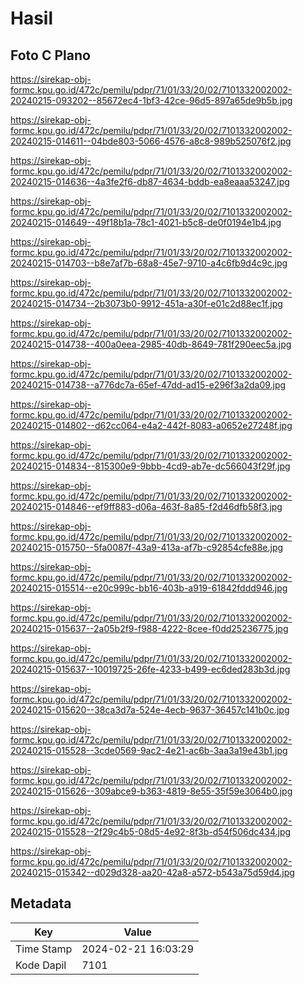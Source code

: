 # Hasil

## Foto C Plano

https://sirekap-obj-formc.kpu.go.id/472c/pemilu/pdpr/71/01/33/20/02/7101332002002-20240215-093202--85672ec4-1bf3-42ce-96d5-897a65de9b5b.jpg

https://sirekap-obj-formc.kpu.go.id/472c/pemilu/pdpr/71/01/33/20/02/7101332002002-20240215-014611--04bde803-5066-4576-a8c8-989b525076f2.jpg

https://sirekap-obj-formc.kpu.go.id/472c/pemilu/pdpr/71/01/33/20/02/7101332002002-20240215-014636--4a3fe2f6-db87-4634-bddb-ea8eaaa53247.jpg

https://sirekap-obj-formc.kpu.go.id/472c/pemilu/pdpr/71/01/33/20/02/7101332002002-20240215-014649--49f18b1a-78c1-4021-b5c8-de0f0194e1b4.jpg

https://sirekap-obj-formc.kpu.go.id/472c/pemilu/pdpr/71/01/33/20/02/7101332002002-20240215-014703--b8e7af7b-68a8-45e7-9710-a4c6fb9d4c9c.jpg

https://sirekap-obj-formc.kpu.go.id/472c/pemilu/pdpr/71/01/33/20/02/7101332002002-20240215-014734--2b3073b0-9912-451a-a30f-e01c2d88ec1f.jpg

https://sirekap-obj-formc.kpu.go.id/472c/pemilu/pdpr/71/01/33/20/02/7101332002002-20240215-014738--400a0eea-2985-40db-8649-781f290eec5a.jpg

https://sirekap-obj-formc.kpu.go.id/472c/pemilu/pdpr/71/01/33/20/02/7101332002002-20240215-014738--a776dc7a-65ef-47dd-ad15-e296f3a2da09.jpg

https://sirekap-obj-formc.kpu.go.id/472c/pemilu/pdpr/71/01/33/20/02/7101332002002-20240215-014802--d62cc064-e4a2-442f-8083-a0652e27248f.jpg

https://sirekap-obj-formc.kpu.go.id/472c/pemilu/pdpr/71/01/33/20/02/7101332002002-20240215-014834--815300e9-9bbb-4cd9-ab7e-dc566043f29f.jpg

https://sirekap-obj-formc.kpu.go.id/472c/pemilu/pdpr/71/01/33/20/02/7101332002002-20240215-014846--ef9ff883-d06a-463f-8a85-f2d46dfb58f3.jpg

https://sirekap-obj-formc.kpu.go.id/472c/pemilu/pdpr/71/01/33/20/02/7101332002002-20240215-015750--5fa0087f-43a9-413a-af7b-c92854cfe88e.jpg

https://sirekap-obj-formc.kpu.go.id/472c/pemilu/pdpr/71/01/33/20/02/7101332002002-20240215-015514--e20c999c-bb16-403b-a919-61842fddd946.jpg

https://sirekap-obj-formc.kpu.go.id/472c/pemilu/pdpr/71/01/33/20/02/7101332002002-20240215-015637--2a05b2f9-f988-4222-8cee-f0dd25236775.jpg

https://sirekap-obj-formc.kpu.go.id/472c/pemilu/pdpr/71/01/33/20/02/7101332002002-20240215-015637--10019725-26fe-4233-b499-ec6ded283b3d.jpg

https://sirekap-obj-formc.kpu.go.id/472c/pemilu/pdpr/71/01/33/20/02/7101332002002-20240215-015620--38ca3d7a-524e-4ecb-9637-36457c141b0c.jpg

https://sirekap-obj-formc.kpu.go.id/472c/pemilu/pdpr/71/01/33/20/02/7101332002002-20240215-015528--3cde0569-9ac2-4e21-ac6b-3aa3a19e43b1.jpg

https://sirekap-obj-formc.kpu.go.id/472c/pemilu/pdpr/71/01/33/20/02/7101332002002-20240215-015626--309abce9-b363-4819-8e55-35f59e3064b0.jpg

https://sirekap-obj-formc.kpu.go.id/472c/pemilu/pdpr/71/01/33/20/02/7101332002002-20240215-015528--2f29c4b5-08d5-4e92-8f3b-d54f506dc434.jpg

https://sirekap-obj-formc.kpu.go.id/472c/pemilu/pdpr/71/01/33/20/02/7101332002002-20240215-015342--d029d328-aa20-42a8-a572-b543a75d59d4.jpg


## Metadata

| Key        | Value               |
| ---------- | ------------------- |
| Time Stamp | 2024-02-21 16:03:29 |
| Kode Dapil | 7101                |



